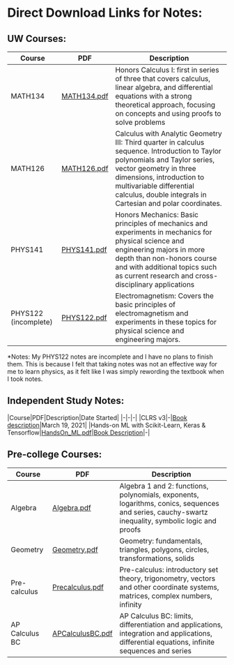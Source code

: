 # Direct Download Links for Notes:

## UW Courses:
|Course|PDF|Description|
|-|-|-|
|MATH134|[MATH134.pdf](https://github.com/ericxiaseattle/Notes/raw/master/Math/MATH134/out/Notes/MATH134_Notes.pdf)|Honors Calculus I: first in series of three that covers calculus, linear algebra, and differential equations with a strong theoretical approach, focusing on concepts and using proofs to solve problems|
|MATH126|[MATH126.pdf](https://github.com/ericxiaseattle/Notes/raw/master/Math/MATH126/out/Notes/MATH126_Notes.pdf)|Calculus with Analytic Geometry III: Third quarter in calculus sequence. Introduction to Taylor polynomials and Taylor series, vector geometry in three dimensions, introduction to multivariable differential calculus, double integrals in Cartesian and polar coordinates.|
|PHYS141|[PHYS141.pdf](https://github.com/ericxiaseattle/Notes/raw/master/Physics/PHYS141/out/PHYS141_Notes.pdf)|Honors Mechanics: Basic principles of mechanics and experiments in mechanics for physical science and engineering majors in more depth than non-honors course and with additional topics such as current research and cross-disciplinary applications|
|PHYS122 (incomplete)|[PHYS122.pdf](https://github.com/ericxiaseattle/Notes/raw/master/Physics/PHYS122/out/PHYS122_Notes.pdf)|Electromagnetism: Covers the basic principles of electromagnetism and experiments in these topics for physical science and engineering majors.|

*Notes: My PHYS122 notes are incomplete and I have no plans to finish them. This is because I felt that taking notes was not an effective way for me to learn physics, as it felt like I was simply rewording the textbook when I took notes.

## Independent Study Notes:
|Course|PDF|Description|Date Started|
|-|-|-|
|CLRS v3|-|[Book description](https://en.wikipedia.org/wiki/Introduction_to_Algorithms)|March 19, 2021|
|Hands-on ML with Scikit-Learn, Keras & Tensorflow|[HandsOn_ML.pdf](https://github.com/ericxiaseattle/Notes/raw/master/CS/Machine_Learning/out/HandsOn_ML/HandsOn_ML.pdf)|[Book Description](https://www.oreilly.com/library/view/hands-on-machine-learning/9781492032632/)|-|


## Pre-college Courses:
|Course|PDF|Description|
|-|-|-|
|Algebra|[Algebra.pdf](https://github.com/ericxiaseattle/Notes/raw/master/Math/Algebra/out/Algebra_Notes.pdf)|Algebra 1 and 2: functions, polynomials, exponents, logarithms, conics, sequences and series, cauchy-swartz inequality, symbolic logic and proofs|
|Geometry|[Geometry.pdf](https://github.com/ericxiaseattle/Notes/raw/master/Math/Geometry/out/Geometry_Notes.pdf)|Geometry: fundamentals, triangles, polygons, circles, transformations, solids|
|Pre-calculus|[Precalculus.pdf](https://github.com/ericxiaseattle/Notes/raw/master/Math/Precalculus/out/Precalculus_Notes.pdf)|Pre-calculus: introductory set theory, trigonometry, vectors and other coordinate systems, matrices, complex numbers, infinity|
|AP Calculus BC|[APCalculusBC.pdf](https://github.com/ericxiaseattle/Notes/raw/master/Math/APCalculusBC/out/APCalculusBC_Notes.pdf)|AP Calculus BC: limits, differentiation and applications, integration and applications, differential equations, infinite sequences and series|
